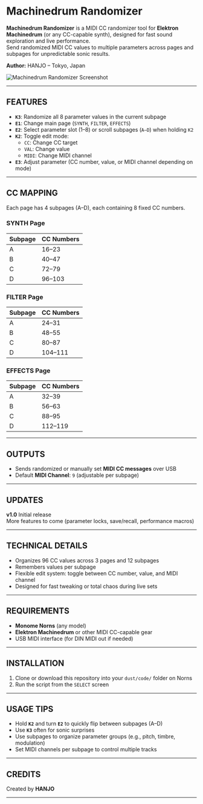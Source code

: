 # **Machinedrum Randomizer**

**Machinedrum Randomizer** is a MIDI CC randomizer tool for **Elektron Machinedrum** (or any CC-capable synth), designed for fast sound exploration and live performance.  
Send randomized MIDI CC values to multiple parameters across pages and subpages for unpredictable sonic results.

**Author:** HANJO – Tokyo, Japan

![Machinedrum Randomizer Screenshot](./screenshot.png)

---

## **FEATURES**

- **`K3`**: Randomize all 8 parameter values in the current subpage
- **`E1`**: Change main page (`SYNTH`, `FILTER`, `EFFECTS`)
- **`E2`**: Select parameter slot (1–8) or scroll subpages (`A–D`) when holding `K2`
- **`K2`**: Toggle edit mode:
  - `CC`: Change CC target
  - `VAL`: Change value
  - `MIDI`: Change MIDI channel
- **`E3`**: Adjust parameter (CC number, value, or MIDI channel depending on mode)

---

## **CC MAPPING**

Each page has 4 subpages (A–D), each containing 8 fixed CC numbers.

### SYNTH Page

| Subpage | CC Numbers       |
|---------|------------------|
| A       | 16–23            |
| B       | 40–47            |
| C       | 72–79            |
| D       | 96–103           |

### FILTER Page

| Subpage | CC Numbers       |
|---------|------------------|
| A       | 24–31            |
| B       | 48–55            |
| C       | 80–87            |
| D       | 104–111          |

### EFFECTS Page

| Subpage | CC Numbers       |
|---------|------------------|
| A       | 32–39            |
| B       | 56–63            |
| C       | 88–95            |
| D       | 112–119          |

---

## **OUTPUTS**

- Sends randomized or manually set **MIDI CC messages** over USB
- Default **MIDI Channel**: `9` (adjustable per subpage)

---

## **UPDATES**

**v1.0** Initial release  
More features to come (parameter locks, save/recall, performance macros)

---

## **TECHNICAL DETAILS**

- Organizes 96 CC values across 3 pages and 12 subpages
- Remembers values per subpage
- Flexible edit system: toggle between CC number, value, and MIDI channel
- Designed for fast tweaking or total chaos during live sets

---

## **REQUIREMENTS**

- **Monome Norns** (any model)
- **Elektron Machinedrum** or other MIDI CC-capable gear
- USB MIDI interface (for DIN MIDI out if needed)

---

## **INSTALLATION**

1. Clone or download this repository into your `dust/code/` folder on Norns
2. Run the script from the `SELECT` screen

---

## **USAGE TIPS**

- Hold **`K2`** and turn **`E2`** to quickly flip between subpages (A–D)
- Use **`K3`** often for sonic surprises
- Use subpages to organize parameter groups (e.g., pitch, timbre, modulation)
- Set MIDI channels per subpage to control multiple tracks

---

## **CREDITS**

Created by **HANJO**  

---
